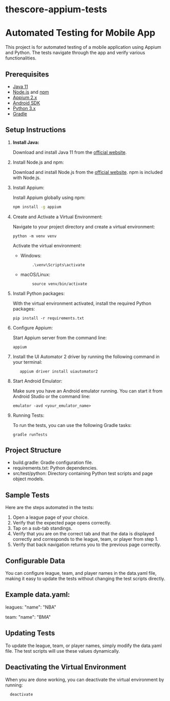 # thescore-appium-tests

# Automated Testing for Mobile App

This project is for automated testing of a mobile application using Appium and Python. 
The tests navigate through the app and verify various functionalities.

## Prerequisites

- [Java 11](https://www.oracle.com/java/technologies/javase-jdk11-downloads.html)
- [Node.js](https://nodejs.org/) and [npm](https://www.npmjs.com/get-npm)
- [Appium 2.x](http://appium.io/docs/en/about-appium/intro/)
- [Android SDK](https://developer.android.com/studio#downloads)
- [Python 3.x](https://www.python.org/downloads/)
- [Gradle](https://gradle.org/install/)

## Setup Instructions

1. **Install Java:**

    Download and install Java 11 from the [official website](https://www.oracle.com/java/technologies/javase-jdk11-downloads.html).

2. Install Node.js and npm:

    Download and install Node.js from the [official website](https://nodejs.org/). npm is included with Node.js.

3. Install Appium:

    Install Appium globally using npm:

    ```sh
    npm install -g appium
    
4. Create and Activate a Virtual Environment:

    Navigate to your project directory and create a virtual environment:

       python -m venv venv
    
    Activate the virtual environment:

    - Windows:

               .\venv\Scripts\activate
        
    - macOS/Linux:

               source venv/bin/activate
        
5. Install Python packages:

    With the virtual environment activated, install the required Python packages:

       pip install -r requirements.txt
    
6. Configure Appium:

    Start Appium server from the command line:

       appium

7.  Install the UI Automator 2 driver by running the following command in your terminal:

           appium driver install uiautomator2

8. Start Android Emulator:

    Make sure you have an Android emulator running. You can start it from Android Studio or the command line:

       emulator -avd <your_emulator_name>
    
9. Running Tests:

    To run the tests, you can use the following Gradle tasks:

       gradle runTests
    
## Project Structure

- build.gradle: Gradle configuration file.
- requirements.txt: Python dependencies.
- src/test/python: Directory containing Python test scripts and page object models.

## Sample Tests

Here are the steps automated in the tests:

1. Open a league page of your choice.
2. Verify that the expected page opens correctly.
3. Tap on a sub-tab standings.
4. Verify that you are on the correct tab and that the data is displayed correctly and corresponds to the league, 
   team, or player from step 1.
5. Verify that back navigation returns you to the previous page correctly.

## Configurable Data

You can configure league, team, and player names in the data.yaml file, 
making it easy to update the tests without changing the test scripts directly.

## Example data.yaml:
leagues:
  "name": "NBA"

team:
    "name": "BMA"

## Updating Tests

To update the league, team, or player names, simply modify the data.yaml file. The test scripts will use these values dynamically.

## Deactivating the Virtual Environment

When you are done working, you can deactivate the virtual environment by running:
      
      deactivate

###

     